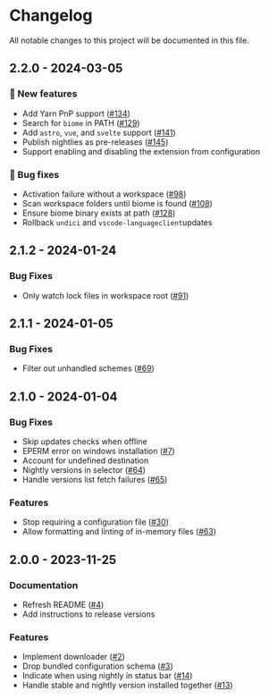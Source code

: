 # Changelog

All notable changes to this project will be documented in this file.

## 2.2.0 - 2024-03-05

### <!-- 0 -->:rocket: New features

- Add Yarn PnP support ([#134](https://github.com/biomejs/biome-vscode/pull/134))
- Search for `biome` in PATH ([#129](https://github.com/biomejs/biome-vscode/pull/129))
- Add `astro`, `vue`, and `svelte` support ([#141](https://github.com/biomejs/biome-vscode/pull/141))
- Publish nightlies as pre-releases ([#145](https://github.com/biomejs/biome-vscode/pull/145))
- Support enabling and disabling the extension from configuration

### <!-- 1 -->:bug: Bug fixes

- Activation failure without a workspace ([#98](https://github.com/biomejs/biome-vscode/pull/98))
- Scan workspace folders until biome is found ([#108](https://github.com/biomejs/biome-vscode/pull/108))
- Ensure biome binary exists at path ([#128](https://github.com/biomejs/biome-vscode/pull/128))
- Rollback `undici` and `vscode-languageclient`updates

## 2.1.2 - 2024-01-24

### Bug Fixes

- Only watch lock files in workspace root ([#91](https://github.com/biomejs/biome-vscode/pull/91))

## 2.1.1 - 2024-01-05

### Bug Fixes

- Filter out unhandled schemes ([#69](https://github.com/biomejs/biome-vscode/pull/69))

## 2.1.0 - 2024-01-04

### Bug Fixes

- Skip updates checks when offline
- EPERM error on windows installation ([#7](https://github.com/biomejs/biome-vscode/pull/7))
- Account for undefined destination
- Nightly versions in selector ([#64](https://github.com/biomejs/biome-vscode/pull/64))
- Handle versions list fetch failures ([#65](https://github.com/biomejs/biome-vscode/pull/65))

### Features

- Stop requiring a configuration file ([#30](https://github.com/biomejs/biome-vscode/pull/30))
- Allow formatting and linting of in-memory files ([#63](https://github.com/biomejs/biome-vscode/pull/63))

## 2.0.0 - 2023-11-25

### Documentation

- Refresh README ([#4](https://github.com/biomejs/biome-vscode/pull/4))
- Add instructions to release versions

### Features

- Implement downloader ([#2](https://github.com/biomejs/biome-vscode/pull/2))
- Drop bundled configuration schema ([#3](https://github.com/biomejs/biome-vscode/pull/3))
- Indicate when using nightly in status bar ([#14](https://github.com/biomejs/biome-vscode/pull/14))
- Handle stable and nightly version installed together ([#13](https://github.com/biomejs/biome-vscode/pull/13))